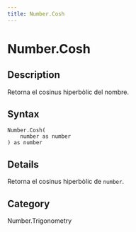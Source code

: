 ```yaml
---
title: Number.Cosh
---
```


# Number.Cosh


## Description

Retorna el cosinus hiperbòlic del nombre.


## Syntax

```powerquery
Number.Cosh(
    number as number
) as number
```


## Details

Retorna el cosinus hiperbòlic de <code>number</code>.



## Category
Number.Trigonometry
